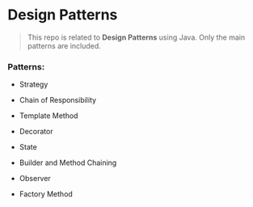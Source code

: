 # Design Patterns

> This repo is related to **Design Patterns** using Java. 
> Only the main patterns are included.

### Patterns: 
* Strategy
* Chain of Responsibility
* Template Method
* Decorator
* State
* Builder and Method Chaining
* Observer

* Factory Method 